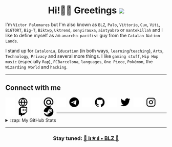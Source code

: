 <h1 align="center">Hi!👋🏼 Greetings <img src="https://emojis.slackmojis.com/emojis/images/1579216111/7550/pikachu_wave.gif?1579216111" width="33"/></h1>

I'm `Víctor Palomares` but I'm also known as `BLZ`, `Palo`, `Vittorio`, `Cux`, `Viti`, `BiGTORT`, `Big-T`, `Biktwp`, `Uktrend`, `senyirauxa`, `aintyabro` or `mantekillah` and I like to define myself as an `anarcho-pacifist` guy from the `Catalan Nation Lands`.
  
I stand up for `Catalonia`, `Education` (in both ways, `learning`/`teaching`), `Arts`, `Technology`, `Privacy` and several more things. I like `gaming stuff`, `Hip Hop music` (especially `Rap`), `FCBarcelona`, `languages`, `One Piece`, `Pokémon`, the `Wizarding World` and `hacking`.
  
---

## Connect with me
  
[<img align="left" alt="BLZ website" width="30px" src="./img/globe-dark.png" style="padding-right:10px;" />](https://mantekillah.github.io/palo#gh-dark-mode-only)
[<img align="left" alt="BLZ website" width="30px" src="./img/globe-light.png" style="padding-right:10px;" />](https://mantekillah.github.io/palo#gh-light-mode-only)

[<img align="left" alt="BLZ mail" width="30px" src="./img/mail-dark.png" style="padding-right:10px;" />](mailto://mantekillah@pm.me#gh-dark-mode-only)
[<img align="left" alt="BLZ mail" width="30px" src="./img/mail-light.png" style="padding-right:10px;" />](mailto://mantekillah@pm.me#gh-light-mode-only)

[<img align="left" alt="BLZ Telegram" width="30px" src="./img/telegram-dark.png" style="padding-right:10px;" />](https://t.me/palo_senyirauxa#gh-dark-mode-only)
[<img align="left" alt="BLZ Telegram" width="30px" src="./img/telegram-light.png" style="padding-right:10px;" />](https://t.me/palo_senyirauxa#gh-light-mode-only)

[<img align="left" alt="BLZ GitHub" width="30px" src="./img/github-dark.png" style="padding-right:10px;" />](https://github.com/mantekillah#gh-dark-mode-only)
[<img align="left" alt="BLZ GitHub" width="30px" src="./img/github-light.png" style="padding-right:10px;" />](https://github.com/mantekillah#gh-light-mode-only)

[<img align="left" alt="BLZ Twitter" width="30px" src="./img/twitter-dark.png" style="padding-right:10px;" />](https://twitter.com/aintyabro#gh-dark-mode-only)
[<img align="left" alt="BLZ Twitter" width="30px" src="./img/twitter-light.png" style="padding-right:10px;" />](https://twitter.com/aintyabro#gh-light-mode-only)

[<img align="left" alt="BLZ Instagram" width="30px" src="./img/instagram-dark.png" style="padding-right:10px;" />](https://instagram.com/blz.reborn#gh-dark-mode-only)
[<img align="left" alt="BLZ Instagram" width="30px" src="./img/instagram-light.png" style="padding-right:10px;" />](https://instagram.com/blz.reborn#gh-light-mode-only)

[<img align="left" alt="BLZ Twitch" width="30px" src="./img/twitch-dark.png" style="padding-right:10px;" />](https://twitch.tv/mantekiller#gh-dark-mode-only)
[<img align="left" alt="BLZ Twitch" width="30px" src="./img/twitch-light.png" style="padding-right:10px;" />](https://twitch.tv/mantekiller#gh-light-mode-only)

[<img align="left" alt="BLZ Steam" width="30px" src="./img/steam-dark.png" style="padding-right:10px;" />](https://steamcommunity.com/id/mantekillah#gh-dark-mode-only)
[<img align="left" alt="BLZ Steam" width="30px" src="./img/steam-light.png" style="padding-right:10px;" />](https://steamcommunity.com/id/mantekillah#gh-light-mode-only)

<br />
<br />

---

<details>
  <summary>:zap: My GitHub Stats</summary>
  
[![Top Langs](https://github-readme-stats.vercel.app/api/top-langs/?username=mantekillah&langs_count=10&layout=compact&title_color=ffffff&text_color=00ff00&bg_color=000000&hide_border=boolean&custom_title=BLZ+•+lı★ıl+•+Most+Used+Languages&disable_animations=boolean)](https://github.com/mantekillah)

[![BLZ's GitHub stats](https://github-readme-stats.vercel.app/api?username=mantekillah&hide=stars,prs,issues,contribs&show_icons=true&hide_border=false&title_color=00ff00&icon_color=00ff00&bg_color=000000&text_color=ffffff&border_color=00ff00&cache_seconds=1800&custom_title=GitHub+commits+by+BLZ+▼+lı★ıl+•+BLZ's+GitHub+User+Rank&disable_animations=boolean)](https://github.com/mantekillah)

</details>

---

<h3 align="center">Stay tuned: <a href="https://mantekillah.github.io/palo" target="_blank">🚧 lı★ıl • BLZ 🚧</a></h3>
